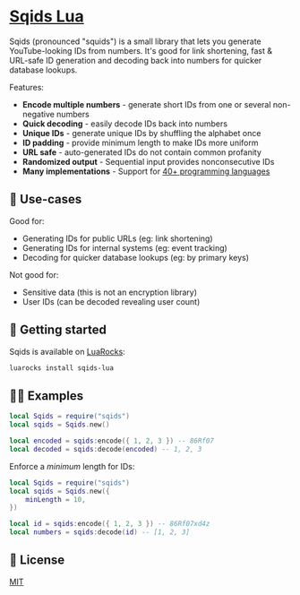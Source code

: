 # [Sqids Lua](https://sqids.org/lua)

Sqids (pronounced "squids") is a small library that lets you generate YouTube-looking IDs from numbers. It's good for link shortening, fast & URL-safe ID generation and decoding back into numbers for quicker database lookups.

Features:

- **Encode multiple numbers** - generate short IDs from one or several non-negative numbers
- **Quick decoding** - easily decode IDs back into numbers
- **Unique IDs** - generate unique IDs by shuffling the alphabet once
- **ID padding** - provide minimum length to make IDs more uniform
- **URL safe** - auto-generated IDs do not contain common profanity
- **Randomized output** - Sequential input provides nonconsecutive IDs
- **Many implementations** - Support for [40+ programming languages](https://sqids.org/)

## 🧰 Use-cases

Good for:

- Generating IDs for public URLs (eg: link shortening)
- Generating IDs for internal systems (eg: event tracking)
- Decoding for quicker database lookups (eg: by primary keys)

Not good for:

- Sensitive data (this is not an encryption library)
- User IDs (can be decoded revealing user count)

##  🚀 Getting started

Sqids is available on [LuaRocks](https://luarocks.org/modules/nascarsayan/sqids-lua):

```bash
luarocks install sqids-lua
```

## 👩‍💻 Examples


```lua
local Sqids = require("sqids")
local sqids = Sqids.new()

local encoded = sqids:encode({ 1, 2, 3 }) -- 86Rf07
local decoded = sqids:decode(encoded) -- 1, 2, 3
```

Enforce a *minimum* length for IDs:

```lua
local Sqids = require("sqids")
local sqids = Sqids.new({
    minLength = 10,
})

local id = sqids:encode({ 1, 2, 3 }) -- 86Rf07xd4z
local numbers = sqids:decode(id) -- [1, 2, 3]
```

## 📝 License

[MIT](LICENSE)
